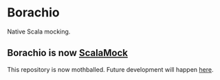 # Borachio

Native Scala mocking.

## Borachio is now [ScalaMock](http://scalamock.org/)

This repository is now mothballed. Future development will happen [here](/paulbutcher/scalamock).